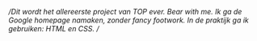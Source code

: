 */Dit wordt het allereerste project van TOP ever. Bear with me. Ik ga de Google homepage namaken, zonder fancy footwork. In de praktijk ga ik gebruiken: HTML en CSS. /* 
